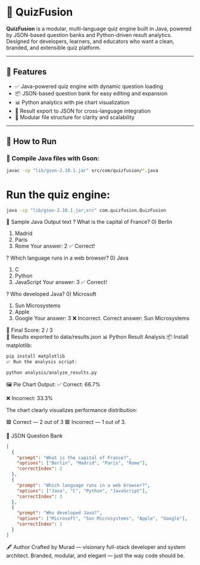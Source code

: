 # 🎯 QuizFusion

**QuizFusion** is a modular, multi-language quiz engine built in Java, powered by JSON-based question banks and Python-driven result analytics. Designed for developers, learners, and educators who want a clean, branded, and extensible quiz platform.

---

## 🧠 Features

- ✅ Java-powered quiz engine with dynamic question loading
- 📦 JSON-based question bank for easy editing and expansion
- 📊 Python analytics with pie chart visualization
- 📁 Result export to JSON for cross-language integration
- 🧩 Modular file structure for clarity and scalability

---

## 🚀 How to Run

### 🔧 Compile Java files with Gson:

```bash
javac -cp "lib/gson-2.10.1.jar" src/com/quizfusion/*.java
```
# Run the quiz engine:
```bash
java -cp "lib/gson-2.10.1.jar;src" com.quizfusion.QuizFusion
```
🧪 Sample Java Output
text
? What is the capital of France?
  0) Berlin
  1) Madrid
  2) Paris
  3) Rome
Your answer: 2
✅ Correct!

? Which language runs in a web browser?
  0) Java
  1) C
  2) Python
  3) JavaScript
Your answer: 3
✅ Correct!

? Who developed Java?
  0) Microsoft
  1) Sun Microsystems
  2) Apple
  3) Google
Your answer: 3
❌ Incorrect. Correct answer: Sun Microsystems

🎯 Final Score: 2 / 3  
📁 Results exported to data/results.json
📊 Python Result Analysis
📦 Install matplotlib:
```bash
pip install matplotlib
📈 Run the analysis script:
```
```bash
python analysis/analyze_results.py
```
🖼️ Pie Chart Output:
✅ Correct: 66.7%

❌ Incorrect: 33.3%

The chart clearly visualizes performance distribution:

🟩 Correct — 2 out of 3
🟥 Incorrect — 1 out of 3.

📄 JSON Question Bank
```json
[
  {
    "prompt": "What is the capital of France?",
    "options": ["Berlin", "Madrid", "Paris", "Rome"],
    "correctIndex": 2
  },
  {
    "prompt": "Which language runs in a web browser?",
    "options": ["Java", "C", "Python", "JavaScript"],
    "correctIndex": 3
  },
  {
    "prompt": "Who developed Java?",
    "options": ["Microsoft", "Sun Microsystems", "Apple", "Google"],
    "correctIndex": 1
  }
]
```
🖋️ Author
Crafted by Murad — visionary full-stack developer and system architect. Branded, modular, and elegant — just the way code should be.
